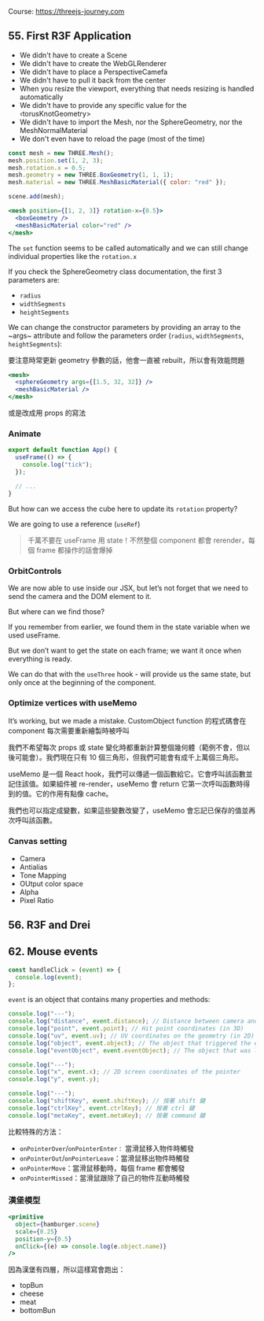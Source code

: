Course: https://threejs-journey.com

## 55. First R3F Application

- We didn't have to create a Scene
- We didn't have to create the WebGLRenderer
- We didn't have to place a PerspectiveCamefa
- We didn't have to pull it back from the center
- When you resize the viewport, everything that needs resizing is handled automatically
- We didn't have to provide any specific value for the ‹torusKnotGeometry>
- We didn't have to import the Mesh, nor the SphereGeometry, nor the MeshNormalMaterial
- We don't even have to reload the page (most of the time)

```js
const mesh = new THREE.Mesh();
mesh.position.set(1, 2, 3);
mesh.rotation.x = 0.5;
mesh.geometry = new THREE.BoxGeometry(1, 1, 1);
mesh.material = new THREE.MeshBasicMaterial({ color: "red" });

scene.add(mesh);
```

```jsx
<mesh position={[1, 2, 3]} rotation-x={0.5}>
  <boxGeometry />
  <meshBasicMaterial color="red" />
</mesh>
```

The `set` function seems to be called automatically and we can still change individual properties like the `rotation.x`

If you check the SphereGeometry class documentation, the first 3 parameters are:

- `radius`
- `widthSegments`
- `heightSegments`

We can change the constructor parameters by providing an array to the ~args~ attribute and follow the parameters order (`radius`, `widthSegments`, `heightSegments`):

要注意時常更新 geometry 參數的話，他會一直被 rebuilt，所以會有效能問題

```jsx
<mesh>
  <sphereGeometry args={[1.5, 32, 32]} />
  <meshBasicMaterial />
</mesh>
```

或是改成用 props 的寫法

### Animate

```jsx
export default function App() {
  useFrame(() => {
    console.log("tick");
  });

  // ...
}
```

But how can we access the cube here to update its `rotation` property?

We are going to use a reference (`useRef`)

> 千萬不要在 useFrame 用 state！不然整個 component 都會 rerender，每個 frame 都操作的話會爆掉

### OrbitControls

We are now able to use <orbitControls> inside our JSX, but let’s not forget that we need to send the camera and the DOM element to it.

But where can we find those?

If you remember from earlier, we found them in the state variable when we used useFrame.

But we don’t want to get the state on each frame; we want it once when everything is ready.

We can do that with the `useThree` hook - will provide us the same state, but only once at the beginning of the component.

### Optimize vertices with useMemo

It’s working, but we made a mistake. CustomObject function 的程式碼會在 component 每次需要重新繪製時被呼叫

我們不希望每次 props 或 state 變化時都重新計算整個幾何體（範例不會，但以後可能會）。我們現在只有 10 個三角形，但我們可能會有成千上萬個三角形。

useMemo 是一個 React hook，我們可以傳遞一個函數給它。它會呼叫該函數並記住該值。如果組件被 re-render，useMemo 會 return 它第一次呼叫函數時得到的值。它的作用有點像 cache。

我們也可以指定成變數，如果這些變數改變了，useMemo 會忘記已保存的值並再次呼叫該函數。

### Canvas setting

- Camera
- Antialias
- Tone Mapping
- OUtput color space
- Alpha
- Pixel Ratio

## 56. R3F and Drei

## 62. Mouse events

```js
const handleClick = (event) => {
  console.log(event);
};
```

`event` is an object that contains many properties and methods:

```js
console.log("---");
console.log("distance", event.distance); // Distance between camera and hit point
console.log("point", event.point); // Hit point coordinates (in 3D)
console.log("uv", event.uv); // UV coordinates on the geometry (in 2D)
console.log("object", event.object); // The object that triggered the event
console.log("eventObject", event.eventObject); // The object that was listening to the event (useful where there is objects in objects)

console.log("---");
console.log("x", event.x); // 2D screen coordinates of the pointer
console.log("y", event.y);

console.log("---");
console.log("shiftKey", event.shiftKey); // 按著 shift 鍵
console.log("ctrlKey", event.ctrlKey); // 按著 ctrl 鍵
console.log("metaKey", event.metaKey); // 按著 command 鍵
```

比較特殊的方法：

- `onPointerOver`/`onPointerEnter：` 當滑鼠移入物件時觸發
- `onPointerOut`/`onPointerLeave`：當滑鼠移出物件時觸發
- `onPointerMove`：當滑鼠移動時，每個 frame 都會觸發
- `onPointerMissed`：當滑鼠跟除了自己的物件互動時觸發

### 漢堡模型

```jsx
<primitive
  object={hamburger.scene}
  scale={0.25}
  position-y={0.5}
  onClick={(e) => console.log(e.object.name)}
/>
```

因為漢堡有四層，所以這樣寫會跑出：

- topBun
- cheese
- meat
- bottomBun
